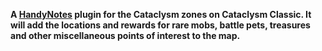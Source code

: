 **A [HandyNotes](https://www.curseforge.com/wow/addons/handynotes) plugin for the Cataclysm zones on Cataclysm Classic. It will add the locations and rewards for rare mobs, battle pets, treasures and other miscellaneous points of interest to the map.**
